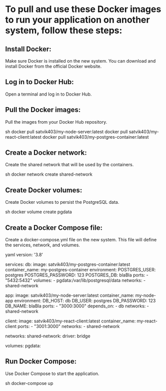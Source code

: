 # To pull and use these Docker images to run your application on another system, follow these steps:

## Install Docker:
Make sure Docker is installed on the new system. You can download and install Docker from the official Docker website.

## Log in to Docker Hub:
Open a terminal and log in to Docker Hub.

## Pull the Docker images:
Pull the images from your Docker Hub repository.

sh
docker pull satvik403/my-node-server:latest
docker pull satvik403/my-react-client:latest
docker pull satvik403/my-postgres-container:latest

## Create a Docker network:
Create the shared network that will be used by the containers.

sh
docker network create shared-network

## Create Docker volumes:
Create Docker volumes to persist the PostgreSQL data.

sh
docker volume create pgdata

## Create a Docker Compose file:
Create a docker-compose.yml file on the new system. This file will define the services, network, and volumes.

yaml
version: '3.8'

services:
  db:
    image: satvik403/my-postgres-container:latest
    container_name: my-postgres-container
    environment:
      POSTGRES_USER: postgres
      POSTGRES_PASSWORD: 123
      POSTGRES_DB: blaBla
    ports:
      - "5432:5432"
    volumes:
      - pgdata:/var/lib/postgresql/data
    networks:
      - shared-network

  app:
    image: satvik403/my-node-server:latest
    container_name: my-node-app
    environment:
      DB_HOST: db
      DB_USER: postgres
      DB_PASSWORD: 123
      DB_NAME: blaBla
    ports:
      - "3000:3000"
    depends_on:
      - db
    networks:
      - shared-network

  client:
    image: satvik403/my-react-client:latest
    container_name: my-react-client
    ports:
      - "3001:3000"
    networks:
      - shared-network

networks:
  shared-network:
    driver: bridge

volumes:
  pgdata:


## Run Docker Compose:
Use Docker Compose to start the application.

sh
docker-compose up

